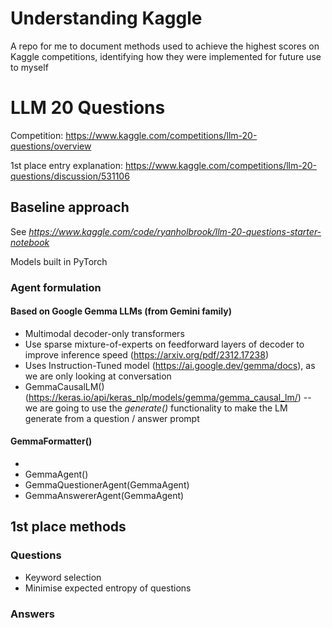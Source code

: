 # Understanding Kaggle 
A repo for me to document methods used to achieve the highest scores on Kaggle competitions, identifying how they were implemented for future use to myself

# LLM 20 Questions

Competition: https://www.kaggle.com/competitions/llm-20-questions/overview

1st place entry explanation: https://www.kaggle.com/competitions/llm-20-questions/discussion/531106

## Baseline approach 
See _https://www.kaggle.com/code/ryanholbrook/llm-20-questions-starter-notebook_

Models built in PyTorch
### Agent formulation 

#### Based on Google Gemma LLMs (from Gemini family)
- Multimodal decoder-only transformers
-  Use sparse mixture-of-experts on feedforward layers of decoder to improve inference speed (https://arxiv.org/pdf/2312.17238)
-  Uses Instruction-Tuned model (https://ai.google.dev/gemma/docs), as we are only looking at conversation
-  GemmaCausalLM() (https://keras.io/api/keras_nlp/models/gemma/gemma_causal_lm/) -- we are going to use the _generate()_ functionality to make the LM generate from a question / answer prompt 

#### GemmaFormatter()
- 
- GemmaAgent()
- GemmaQuestionerAgent(GemmaAgent)
- GemmaAnswererAgent(GemmaAgent)

## 1st place methods 

### Questions
- Keyword selection 
- Minimise expected entropy of questions
  
### Answers 

